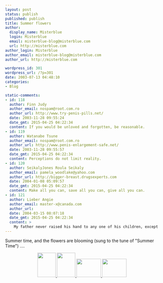 ```yaml
---
layout: post
status: publish
published: publish
title: Summer flowers
author:
  display_name: Misterblue
  login: Misterblue
  email: misterblue-blog@misterblue.com
  url: http://misterblue.com
author_login: Misterblue
author_email: misterblue-blog@misterblue.com
author_url: http://misterblue.com

wordpress_id: 301
wordpress_url: /?p=301
date: 2003-07-13 04:48:10
categories:
- Blog

static-comments:
- id: 118
  author: Finn Judy
  author_email: nospam@root.com.ro
  author_url: http://www.try-penis-pills.net/
  date: 2003-11-28 09:55:24
  date_gmt: 2015-04-25 04:22:34
  content: If you would be unloved and forgotten, be reasonable.
- id: 119
  author: Watanabe Tsune
  author_email: nospam@root.com.ro
  author_url: http://www.penis-enlargement-safe.net/
  date: 2003-11-28 09:55:57
  date_gmt: 2015-04-25 04:22:34
  content: Perceptions do not limit reality.
- id: 120
  author: SeikalyJones Roula Seikaly
  author_email: pamela_woodlake@yahoo.com
  author_url: http://bigger-breast.drugsexperts.com
  date: 2004-01-08 05:09:57
  date_gmt: 2015-04-25 04:22:34
  content: Make all you can, save all you can, give all you can.
- id: 121
  author: Lieber Angie
  author_email: master-x@canada.com
  author_url: 
  date: 2004-03-15 08:07:18
  date_gmt: 2015-04-25 04:22:34
  content: >
    My father never raised his hand to any one of his children, except in self-defense.
---
```

<p>
Summer time, and the flowers are blooming (sung to the tune of "Summer Time") ....
</p>
<center>
<a href="http://pics.misterblue.com/onepic/20030700-Misc/w480/h640/IMG_1626.jpg"
      target="onepic">
    <img src="http://pics.misterblue.com/20030700-Misc/60/80/IMG_1626.jpg"
            height="80" width="60" alt=""/>
</a>
<a href="http://pics.misterblue.com/onepic/20030700-Misc/w480/h640/IMG_1629.jpg"
      target="onepic">
    <img src="http://pics.misterblue.com/20030700-Misc/60/80/IMG_1629.jpg"
            height="80" width="60" alt=""/>
</a>
<a href="http://pics.misterblue.com/onepic/20030700-Misc/w640/h480/IMG_1630.jpg"
      target="onepic">
    <img src="http://pics.misterblue.com/20030700-Misc/80/60/IMG_1630.jpg"
            height="60" width="80" alt=""/>
</a>
<a href="http://pics.misterblue.com/onepic/20030700-Misc/w640/h480/IMG_1631.jpg"
      target="onepic">
    <img src="http://pics.misterblue.com/20030700-Misc/80/60/IMG_1631.jpg"
            height="60" width="80" alt=""/>
</a>
</center>
